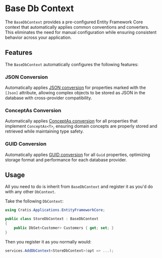 # Base Db Context

The `BaseDbContext` provides a pre-configured Entity Framework Core context that automatically applies common conventions and converters. This eliminates the need for manual configuration while ensuring consistent behavior across your application.

## Features

The `BaseDbContext` automatically configures the following features:

### JSON Conversion

Automatically applies [JSON conversion](./json.md) for properties marked with the `[Json]` attribute, allowing complex objects to be stored as JSON in the database with cross-provider compatibility.

### ConceptAs Conversion

Automatically applies [ConceptAs conversion](./concept-as-conversion.md) for all properties that implement `ConceptAs<T>`, ensuring domain concepts are properly stored and retrieved while maintaining type safety.

### GUID Conversion

Automatically applies [GUID conversion](./guid-conversion.md) for all `Guid` properties, optimizing storage format and performance for each database provider.

## Usage

All you need to do is inherit from `BaseDbContext` and register it as you'd do with any other `DbContext`.

Take the following `DbContext`:

```csharp
using Cratis.Applications.EntityFrameworkCore;

public class StoreDbContext : BaseDbContext
{
    public DbSet<Customer> Customers { get; set; }
}
```

Then you register it as you normally would:

```csharp
services.AddDbContext<StoreDbContext>(opt => ...);
```
